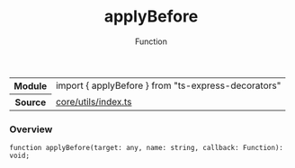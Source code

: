 <header class="symbol-info-header">    <h1 id="applybefore">applyBefore</h1>    <label class="symbol-info-type-label function">Function</label>      </header>
<section class="symbol-info">      <table class="is-full-width">        <tbody>        <tr>          <th>Module</th>          <td>            <div class="lang-typescript">                <span class="token keyword">import</span> { applyBefore }                 <span class="token keyword">from</span>                 <span class="token string">"ts-express-decorators"</span>                            </div>          </td>        </tr>        <tr>          <th>Source</th>          <td>            <a href="https://romakita.github.io/ts-express-decorators/#//blob/v2.17.0/src/core/utils/index.ts#L0-L0">                core/utils/index.ts            </a>        </td>        </tr>                </tbody>      </table>    </section>

### Overview

<pre><code class="typescript-lang">function <span class="token function">applyBefore</span><span class="token punctuation">(</span>target<span class="token punctuation">:</span> <span class="token keyword">any</span><span class="token punctuation">,</span> name<span class="token punctuation">:</span> <span class="token keyword">string</span><span class="token punctuation">,</span> callback<span class="token punctuation">:</span> Function<span class="token punctuation">)</span><span class="token punctuation">:</span> <span class="token keyword">void</span><span class="token punctuation">;</span></code></pre>
